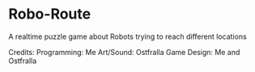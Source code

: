 # Robo-Route
A realtime puzzle game about Robots trying to reach different locations

Credits:
Programming: Me
Art/Sound: Ostfralla
Game Design: Me and Ostfralla
